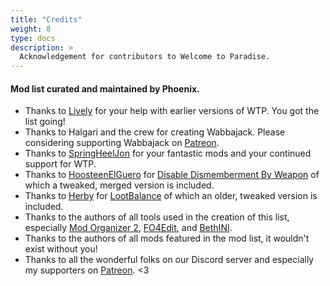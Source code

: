 ```yaml
---
title: "Credits"
weight: 8
type: docs
description: >
  Acknowledgement for contributors to Welcome to Paradise.
---
```


#### Mod list curated and maintained by Phoenix.

- Thanks to [Lively](https://www.nexusmods.com/fallout4/users/1872172) for your help with earlier versions of WTP. You got the list going!
- Thanks to Halgari and the crew for creating Wabbajack. Please considering supporting Wabbajack on [Patreon](https://www.patreon.com/user?u=11907933).
- Thanks to [SpringHeelJon](https://www.nexusmods.com/fallout4/users/6835982) for your fantastic mods and your continued support for WTP.
- Thanks to [HoosteenElGuero](https://www.nexusmods.com/fallout4/users/17506149) for [Disable Dismemberment By Weapon](https://www.nexusmods.com/fallout4/mods/16541) of which a tweaked, merged version is included.
- Thanks to [Herby](https://www.nexusmods.com/fallout4/users/33123946) for [LootBalance](https://www.nexusmods.com/fallout4/mods/41121) of which an older, tweaked version is included.
- Thanks to the authors of all tools used in the creation of this list, especially [Mod Organizer 2](https://www.nexusmods.com/skyrimspecialedition/mods/6194), [FO4Edit](https://www.nexusmods.com/fallout4/mods/2737), and [BethINI](https://www.nexusmods.com/fallout4/mods/67).
- Thanks to the authors of all mods featured in the mod list, it wouldn't exist without you!
- Thanks to all the wonderful folks on our Discord server and especially my supporters on [Patreon](https://www.patreon.com/thephoenixflavour). <3